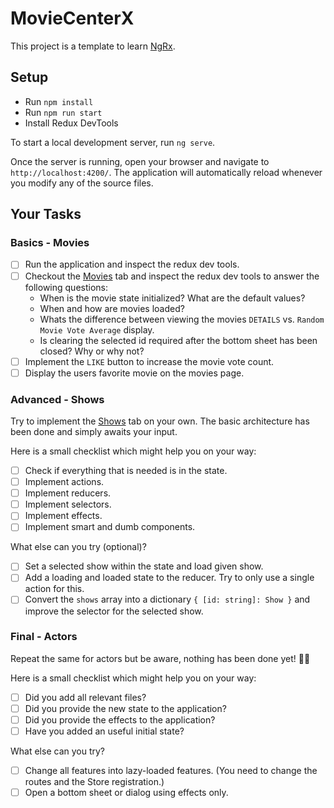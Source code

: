 # MovieCenterX

This project is a template to learn [NgRx](https://ngrx.io/).

## Setup

- Run `npm install`
- Run `npm run start`
- Install Redux DevTools

To start a local development server, run `ng serve`.

Once the server is running, open your browser and navigate to `http://localhost:4200/`. The application will automatically reload whenever you modify any of the source files.

## Your Tasks

### Basics - Movies

- [ ] Run the application and inspect the redux dev tools.
- [ ] Checkout the [Movies](http://localhost:4200/movies) tab and inspect the redux dev tools to answer the following questions:
  - When is the movie state initialized? What are the default values?
  - When and how are movies loaded?
  - Whats the difference between viewing the movies `DETAILS` vs. `Random Movie Vote Average` display.
  - Is clearing the selected id required after the bottom sheet has been closed? Why or why not?
- [ ] Implement the `LIKE` button to increase the movie vote count.
- [ ] Display the users favorite movie on the movies page.

### Advanced - Shows

Try to implement the [Shows](http://localhost:4200/shows) tab on your own. The basic architecture has been done and simply awaits your input.

Here is a small checklist which might help you on your way:

- [ ] Check if everything that is needed is in the state.
- [ ] Implement actions.
- [ ] Implement reducers.
- [ ] Implement selectors.
- [ ] Implement effects.
- [ ] Implement smart and dumb components.

What else can you try (optional)?

- [ ] Set a selected show within the state and load given show.
- [ ] Add a loading and loaded state to the reducer. Try to only use a single action for this.
- [ ] Convert the `shows` array into a dictionary `{ [id: string]: Show }` and improve the selector for the selected show.

### Final - Actors

Repeat the same for actors but be aware, nothing has been done yet! 🤷‍♂️

Here is a small checklist which might help you on your way:

- [ ] Did you add all relevant files?
- [ ] Did you provide the new state to the application?
- [ ] Did you provide the effects to the application?
- [ ] Have you added an useful initial state?

What else can you try?

- [ ] Change all features into lazy-loaded features. (You need to change the routes and the Store registration.)
- [ ] Open a bottom sheet or dialog using effects only.
